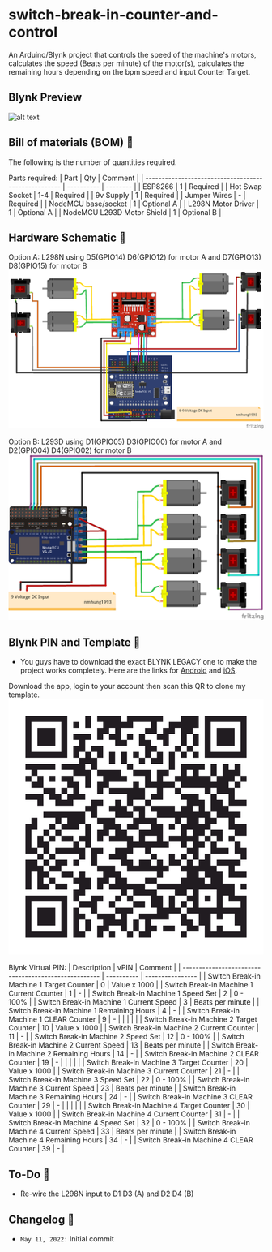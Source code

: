 # switch-break-in-counter-and-control

An Arduino/Blynk project that controls the speed of the machine's motors, calculates the speed (Beats per minute) of the motor(s), calculates the remaining hours depending on the bpm speed and input Counter Target.

## Blynk Preview
![alt text][snapshot]

[snapshot]: /img/break-in-counter.gif "Blynk Main tab"

## Bill of materials (BOM) 📜
The following is the number of quantities required.

Parts required:
| Part                                                 | Qty        | Comment    |
| ---------------------------------------------------- | ---------- | --------   |
| ESP8266                                              | 1          | Required   |
| Hot Swap Socket                                      | 1-4        | Required   |
| 9v Supply                                            | 1          | Required   |
| Jumper Wires                                         | -          | Required   |
| NodeMCU base/socket                                  | 1          | Optional A |
| L298N Motor Driver                                   | 1          | Optional A |
| NodeMCU L293D Motor Shield                           | 1          | Optional B |

## Hardware Schematic 📝
Option A: L298N using D5(GPIO14) D6(GPIO12) for motor A and D7(GPIO13) D8(GPIO15) for motor B
![](/img/Switch-Break-in-Machine-Counter-and-Control-L298N.png "L298N")

Option B: L293D using D1(GPIO05) D3(GPIO00) for motor A and D2(GPIO04) D4(GPIO02) for motor B
![](/img/Switch-Break-in-Machine-Counter-and-Control-L293D.png "L293D")

## Blynk PIN and Template 📝
- You guys have to download the exact BLYNK LEGACY one to make the project works completely. Here are the links for [Android](https://play.google.com/store/apps/details?id=cc.blynk) and [iOS](https://apps.apple.com/vn/app/blynk/id808760481).

Download the app, login to your account then scan this QR to clone my template.
![](/img/Blynk-QR-Break-in-Machin-Counter-Clone.png "Blynk Clone QR")


Blynk Virtual PIN:
| Description                                          | vPIN       | Comment          |
| ---------------------------------------------------- | ---------- | ---------------- |
| Switch Break-in Machine 1 Target Counter             | 0          | Value x 1000     |
| Switch Break-in Machine 1 Current Counter            | 1          | -                |
| Switch Break-in Machine 1 Speed Set                  | 2          | 0 - 100%         |
| Switch Break-in Machine 1 Current Speed              | 3          | Beats per minute |
| Switch Break-in Machine 1 Remaining Hours            | 4          | -                |
| Switch Break-in Machine 1 CLEAR Counter              | 9          | -                |
|                                                      |            |                  |
| Switch Break-in Machine 2 Target Counter             | 10         | Value x 1000     |
| Switch Break-in Machine 2 Current Counter            | 11         | -                |
| Switch Break-in Machine 2 Speed Set                  | 12         | 0 - 100%         |
| Switch Break-in Machine 2 Current Speed              | 13         | Beats per minute |
| Switch Break-in Machine 2 Remaining Hours            | 14         | -                |
| Switch Break-in Machine 2 CLEAR Counter              | 19         | -                |
|                                                      |            |                  |
| Switch Break-in Machine 3 Target Counter             | 20         | Value x 1000     |
| Switch Break-in Machine 3 Current Counter            | 21         | -                |
| Switch Break-in Machine 3 Speed Set                  | 22         | 0 - 100%         |
| Switch Break-in Machine 3 Current Speed              | 23         | Beats per minute |
| Switch Break-in Machine 3 Remaining Hours            | 24         | -                |
| Switch Break-in Machine 3 CLEAR Counter              | 29         | -                |
|                                                      |            |                  |
| Switch Break-in Machine 4 Target Counter             | 30         | Value x 1000     |
| Switch Break-in Machine 4 Current Counter            | 31         | -                |
| Switch Break-in Machine 4 Speed Set                  | 32         | 0 - 100%         |
| Switch Break-in Machine 4 Current Speed              | 33         | Beats per minute |
| Switch Break-in Machine 4 Remaining Hours            | 34         | -                |
| Switch Break-in Machine 4 CLEAR Counter              | 39         | -                |

## To-Do 📝
- Re-wire the L298N input to D1 D3 (A) and D2 D4 (B)

## Changelog 📒
- `May 11, 2022:` Initial commit
